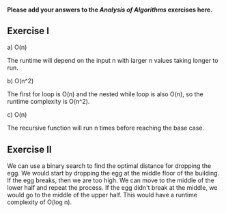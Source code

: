 #### Please add your answers to the ***Analysis of  Algorithms*** exercises here.

## Exercise I

a) O(n)

The runtime will depend on the input n with larger n values taking longer to run.

b) O(n^2)

The first for loop is O(n) and the nested while loop is also O(n), so the runtime complexity is O(n^2).

c) O(n)

The recursive function will run n times before reaching the base case. 



## Exercise II
We can use a binary search to find the optimal distance for dropping the egg. We would start by dropping the egg at the middle floor of the building. If the egg breaks, then we are too high. We can move to the middle of the lower half and repeat the process. If the egg didn't break at the middle, we would go to the middle of the upper half. This would have a runtime complexity of O(log n). 


